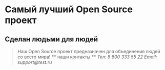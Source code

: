 # Самый лучший Open Source проект

## Сделан людьми для людей

> Наш Open Source проект предназначен для объединения людей со всего мира!
 ** наши контакты **
_Тел: 8 800 333 55 22
Email: support@test.ru_
